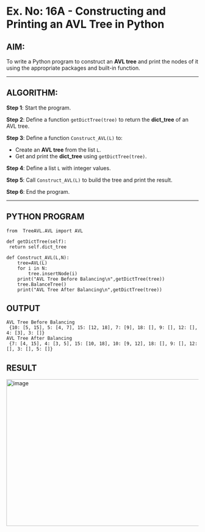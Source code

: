 # Ex. No: 16A - Constructing and Printing an AVL Tree in Python

## AIM:
To write a Python program to construct an **AVL tree** and print the nodes of it using the appropriate packages and built-in function.

---

## ALGORITHM:

**Step 1**: Start the program.

**Step 2**: Define a function `getDictTree(tree)` to return the **dict_tree** of an AVL tree.

**Step 3**: Define a function `Construct_AVL(L)` to:
- Create an **AVL tree** from the list `L`.
- Get and print the **dict_tree** using `getDictTree(tree)`.

**Step 4**: Define a list `L` with integer values.

**Step 5**: Call `Construct_AVL(L)` to build the tree and print the result.

**Step 6**: End the program.

---

## PYTHON PROGRAM
```
from  TreeAVL.AVL import AVL

def getDictTree(self):
 return self.dict_tree

def Construct_AVL(L,N):
    tree=AVL(L)
    for i in N:
        tree.insertNode(i)
    print("AVL Tree Before Balancing\n",getDictTree(tree))
    tree.BalanceTree()
    print("AVL Tree After Balancing\n",getDictTree(tree))
```

## OUTPUT
```
AVL Tree Before Balancing
 {10: [5, 15], 5: [4, 7], 15: [12, 18], 7: [9], 18: [], 9: [], 12: [], 4: [3], 3: []}
AVL Tree After Balancing
 {7: [4, 15], 4: [3, 5], 15: [10, 18], 10: [9, 12], 18: [], 9: [], 12: [], 3: [], 5: []}
```

## RESULT

<img width="1140" height="384" alt="image" src="https://github.com/user-attachments/assets/6983cfcb-fb3b-4374-80ef-c7796d6b97a6" />

